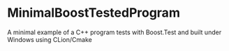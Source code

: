 # MinimalBoostTestedProgram
A minimal example of a C++ program tests with Boost.Test and built under Windows using CLion/Cmake
